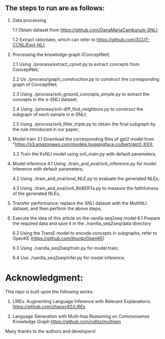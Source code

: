 ## The steps to run are as follows:

1. Data processing

    1.1 Obtain dataset from https://github.com/OanaMariaCamburu/e-SNLI;
        
    1.2 Extract rationlaes, which can refer to https://github.com/SCUT-CCNL/Expl-NLI;

2. Processing the knowledge graph (ConceptNet)

    2.1 Using ./process/extract_cpnet.py to extract concepts from ConceptNet;
    
    2.2 Us ./process/graph_construction.py to construct the corresponding graph of ConceptNet;
    
    2.3 Using ./process/snli_ground_concepts_simple.py to extract the concepts in the e-SNLI dataset;
    
    2.4 Using ./process/snli-diff_find_neighbors.py to construct the subgraph of each sample in e-SNLI;
    
    2.5 Using ./process/snli_filter_triple.py to obtain the final subgraph by the rule introduced in our paper;
    
3. Model train
    3.1 Download the corresponding files of gpt2 model from "https://s3.amazonaws.com/models.huggingface.co/bert/gpt2-XXX;
    
    3.2 Train the KxNLI model using snli_main.py with default parameters;
    
4. Model inference
    4.1 Using ./train_and_eval/snli_inference.py for model inference with default parameters;
    
    4.2 Using ./train_and_eval/eval_NLE.py to evaluate the generated NLEs;
    
    4.3 Using ./train_and_eval/snli_RoBERTa.py to measure the faithfulness of the generated NLEs;
    
5. Transfer performance: replace the SNLI dataset with the MultiNLI dataset, and then perform the above steps;
6. Execute the idea of this article on the vanilla seq2seq model
    6.1 Prepare the required data and save it in the ./vanilla_seq2seq/data directory
    
    6.2 Using the TransE model to encode concepts in subgraphs, refer to OpenKE (https://github.com/thunlp/OpenKE)
    
    6.3 Using ./vanilla_seq2seq/train.py for model train;
    
    6.4 Use ./vanilla_seq2seq/infer.py for model inference;

# Acknowledgment:

This repo is built upon the following works:

1.  LIREx: Augmenting Language Inference with Relevant Explanations.
https://github.com/zhaoxy92/LIREx

2. Language Generation with Multi-hop Reasoning on Commonsense Knowledge Graph
https://github.com/cdjhz/multigen

Many thanks to the authors and developers!
